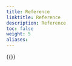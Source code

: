 ```yaml
---
title: Reference
linktitle: Reference
description: Reference
toc: false
weight: 5
aliases:
---
```


{{<children />}}
